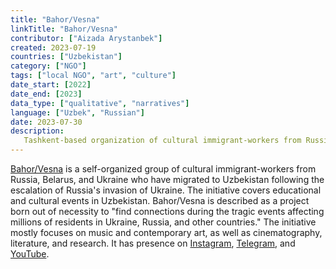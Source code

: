 ```yaml
---
title: "Bahor/Vesna"
linkTitle: "Bahor/Vesna"
contributor: ["Aizada Arystanbek"]
created: 2023-07-19
countries: ["Uzbekistan"]
category: ["NGO"]
tags: ["local NGO", "art", "culture"]
date_start: [2022]
date_end: [2023]
data_type: ["qualitative", "narratives"]
language: ["Uzbek", "Russian"]
date: 2023-07-30
description:
   Tashkent-based organization of cultural immigrant-workers from Russia, Belarus, and Ukraine.
---
```


[Bahor/Vesna](facebook.com/people/Bahor-Весна/) is a self-organized group of cultural immigrant-workers from Russia, Belarus, and Ukraine who have migrated to Uzbekistan following the escalation of Russia's invasion of Ukraine. The initiative covers educational and cultural events in Uzbekistan. Bahor/Vesna is described as a project born out of necessity to "find connections during the tragic events affecting millions of residents in Ukraine, Russia, and other countries." The initiative mostly focuses on music and contemporary art, as well as cinematography, literature, and research. It has presence on [Instagram](https://www.instagram.com/bahorvesnaa/), [Telegram](https://t.me/bahorvesna), and [YouTube](https://www.youtube.com/channel/UC8YmBSTfITo0VZ9zZkG6ShQ).
